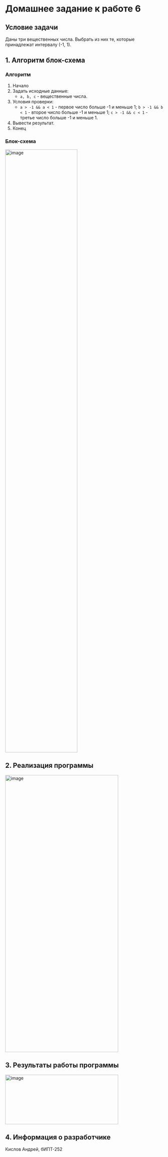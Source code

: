 # Домашнее задание к работе 6 #
## Условие задачи ##
Даны три вещественных числа. Выбрать из них те, которые принадлежат интервалу (-1, 1).
## 1. Алгоритм блок-схема ##
### Алгоритм ###
1. Начало
2. Задать исходные данные:
   * ``` a, b, c ``` - вещественные числа.
3. Условия проверки:
   * ``` a > -1 && a < 1 ``` - первое число больше -1 и меньше 1;
     ``` b > -1 && b < 1 ``` - второе число больше -1 и меньше 1;
     ``` c > -1 && c < 1 ``` - третье число больше -1 и меньше 1.
4. Вывести результат.
5. Конец
### Блок-схема ###
<img width="230" height="1924" alt="image" src="https://github.com/user-attachments/assets/f93ecce6-4ab4-4adf-a0d1-3a6c3bfe2d44" />


## 2. Реализация программы ##
<img width="360" height="884" alt="image" src="https://github.com/user-attachments/assets/c05886b5-f339-4960-b9bc-171210b21589" />


## 3. Результаты работы программы ##
<img width="360" height="158" alt="image" src="https://github.com/user-attachments/assets/1ba10910-41d5-496b-abc0-fe1672633a88" />


## 4. Информация о разработчике ##
Кислов Андрей, бИПТ-252
